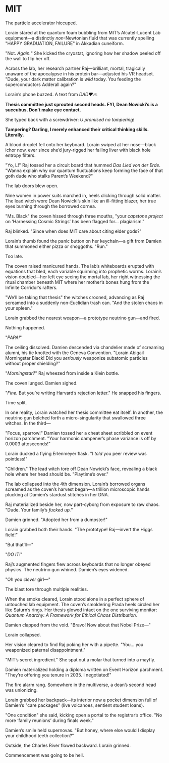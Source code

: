 # MIT

The particle accelerator hiccuped.  

Lorain stared at the quantum foam bubbling from MIT’s Alcatel-Lucent Lab equipment—a distinctly *non*-Newtonian fluid that was currently spelling "HAPPY GRADUATION, FAILURE" in Akkadian cuneiform.  

"Not. *Again.*" She kicked the cryostat, ignoring how her shadow peeled off the wall to flip her off.  

Across the lab, her research partner Raj—brilliant, mortal, tragically unaware of the apocalypse in his protein bar—adjusted his VR headset. "Dude, your dark matter calibration is *wild* today. You feeding the superconductors Adderall again?"  

Lorain’s phone buzzed. A text from *DAD❤️🔥*:  

**Thesis committee just sprouted second heads. FYI, Dean Nowicki’s is a succubus. Don’t make eye contact.**  

She typed back with a screwdriver: *U promised no tampering!*  

**Tampering? Darling, I merely enhanced their critical thinking skills. Literally.**  

A blood droplet fell onto her keyboard. Lorain swiped at her nose—black ichor now, ever since she’d jury-rigged her failing liver with black hole entropy filters.  

"Yo, L!" Raj tossed her a circuit board that hummed *Das Lied von der Erde*. "Wanna explain why our quantum fluctuations keep forming the face of that goth dude who stalks Parent’s Weekend?"  

The lab doors blew open.  

Nine women in power suits marched in, heels clicking through solid matter. The lead witch wore Dean Nowicki’s skin like an ill-fitting blazer, her true eyes burning through the borrowed cornea.  

"Ms. Black" the coven hissed through three mouths, "your *capstone project* on ‘Harnessing Cosmic Strings’ has been flagged for… plagiarism."  

Raj blinked. "Since when does MIT care about citing elder gods?"  

Lorain’s thumb found the panic button on her keychain—a gift from Damien that summoned either pizza or shoggoths. "Run."  

Too late.  

The coven raised manicured hands. The lab’s whiteboards erupted with equations that bled, each variable squirming into prophetic worms. Lorain’s vision doubled—her left eye seeing the mortal lab, her right witnessing the ritual chamber beneath MIT where her mother’s bones hung from the Infinite Corridor’s rafters.  

"We’ll be taking that thesis" the witches crooned, advancing as Raj screamed into a suddenly non-Euclidian trash can. "And the stolen chaos in your spleen."  

Lorain grabbed the nearest weapon—a prototype neutrino gun—and fired.  

Nothing happened.  

"*PAPA!*"  

The ceiling dissolved. Damien descended via chandelier made of screaming alumni, his tie knotted with the Geneva Convention. "Lorain Abigail Morningstar Black! Did you *seriously* weaponize subatomic particles without proper shielding?"  

"*Morningstar?*" Raj wheezed from inside a Klein bottle.  

The coven lunged. Damien sighed.  

"*Fine.* But you’re writing Harvard’s rejection letter." He snapped his fingers.  

Time split.  

In one reality, Lorain watched her thesis committee eat itself. In another, the neutrino gun belched forth a micro-singularity that swallowed three witches. In the third—  

"Focus, sparrow!" Damien tossed her a cheat sheet scribbled on event horizon parchment. "Your harmonic dampener’s phase variance is off by 0.0003 attoseconds!"  

Lorain ducked a flying Erlenmeyer flask. "I *told* you peer review was pointless!"  

"Children." The lead witch tore off Dean Nowicki’s face, revealing a black hole where her head should be. "Playtime’s over."  

The lab collapsed into the 4th dimension. Lorain’s borrowed organs screamed as the coven’s harvest began—a trillion microscopic hands plucking at Damien’s stardust stitches in her DNA.  

Raj materialized beside her, now part-cyborg from exposure to raw chaos. "Dude. Your family’s *fucked up.*"  

Damien grinned. "Adopted her from a dumpster!"  

Lorain grabbed both their hands. "The prototype! Raj—invert the Higgs field!"  

"But that’ll—"  

"*DO IT!*"  

Raj’s augmented fingers flew across keyboards that no longer obeyed physics. The neutrino gun whined. Damien’s eyes widened.  

"Oh you *clever* girl—"  

The blast tore through multiple realities.  

When the smoke cleared, Lorain stood alone in a perfect sphere of untouched lab equipment. The coven’s smoldering Prada heels circled her like Saturn’s rings. Her thesis glowed intact on the one surviving monitor: *Quantum Anarchy: A Framework for Ethical Chaos Distribution.*  

Damien clapped from the void. "Bravo! Now about that Nobel Prize—"  

Lorain collapsed.  

Her vision cleared to find Raj poking her with a pipette. "You… you weaponized paternal disappointment."  

"MIT’s secret ingredient." She spat out a molar that turned into a mayfly.  

Damien materialized holding a diploma written on Event Horizon parchment. "They’re offering you tenure in 2035. I negotiated!"  

The fire alarm rang. Somewhere in the multiverse, a dean’s second head was unionizing.  

Lorain grabbed her backpack—its interior now a pocket dimension full of Damien’s "care packages" (live volcanoes, sentient student loans).  

"One condition" she said, kicking open a portal to the registrar’s office. "No more ‘family reunions’ during finals week."  

Damien’s smile held supernovas. "But honey, where else would I display your childhood teeth collection?"  

Outside, the Charles River flowed backward. Lorain grinned.  

Commencement was going to be hell.
